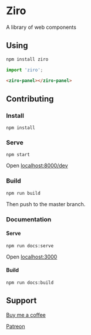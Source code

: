# Ziro

A library of web components

## Using

```bash
npm install ziro
```

```js
import 'ziro';
```

```html
<ziro-panel></ziro-panel>
```

## Contributing

### Install

```
npm install
```

### Serve

```
npm start
```

Open [localhost:8000/dev](http://localhost:8000/dev)

### Build

```
npm run build
```

Then push to the master branch.

### Documentation

#### Serve

```
npm run docs:serve
```

Open [localhost:3000](http://localhost:3000)

#### Build

```
npm run docs:build
```

## Support

[Buy me a coffee](https://www.buymeacoffee.com/alexlockhart)

[Patreon](https://www.patreon.com/alexlockhart)
